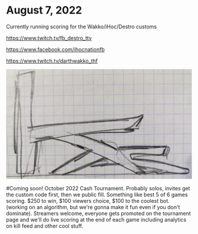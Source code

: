 # August 7, 2022
Currently running scoring for the Wakko/iHoc/Destro customs

https://www.twitch.tv/fb_destro_ttv

https://www.facebook.com/ihocnationfb

https://www.twitch.tv/darthwakko_thf

![Kas](/images/kas.JPG)

#Coming soon!
October 2022 Cash Tournament. Probably solos, invites get the custom code first, then we public fill. Something like best 5 of 6 games scoring. $250 to win, $100 viewers choice, $100 to the coolest bot. (working on an algorithm, but we're gonna make it fun even if you don't dominate). Streamers welcome, everyone gets promoted on the tournament page and we'll do live scoring at the end of each game including analytics on kill feed and other cool stuff.

